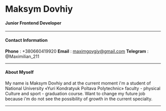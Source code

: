 # Maksym Dovhiy

#### Junior Frontend Developer

***

#### Contact Information

**Phone** : +380660419920
**Email** : maximgovgiy@gmail.com
**Telegram** : @Maximilian_211

***

#### About Myself

My name is Maksym Dovhiy and at the current moment i'm a student of National University «Yuri Kondratyuk Poltava Polytechnic» faculty - physical Culture and sport - graduation course. 
Want to change my future job because i'm do not see the possibility of growth in the current specialty.

***